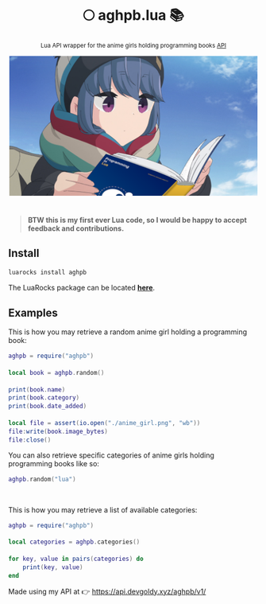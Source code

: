 <div align="center">

  # 🌕 aghpb.lua 📚
  <sub>Lua API wrapper for the anime girls holding programming books [API](https://api.devgoldy.xyz/aghpb/v1/docs)</sub>

  <!-- [![npm](https://img.shields.io/npm/v/aghpb?style=flat)](https://www.npmjs.com/package/aghpb) -->

</div>

<div align="center">

  <img src="./assets/book_1.png" width="500px">

</div>

<br>

> #### BTW this is my first ever Lua code, so I would be happy to accept feedback and contributions.

## Install
```typescript
luarocks install aghpb
```
The LuaRocks package can be located [**here**]().

## Examples
This is how you may retrieve a random anime girl holding a programming book:
```lua
aghpb = require("aghpb")

local book = aghpb.random()

print(book.name)
print(book.category)
print(book.date_added)

local file = assert(io.open("./anime_girl.png", "wb"))
file:write(book.image_bytes)
file:close()
```
You can also retrieve specific categories of anime girls holding programming books like so:
```lua
aghpb.random("lua")
```

<br>

This is how you may retrieve a list of available categories:
```lua
aghpb = require("aghpb")

local categories = aghpb.categories()

for key, value in pairs(categories) do
    print(key, value)
end
```

Made using my API at 👉 https://api.devgoldy.xyz/aghpb/v1/
